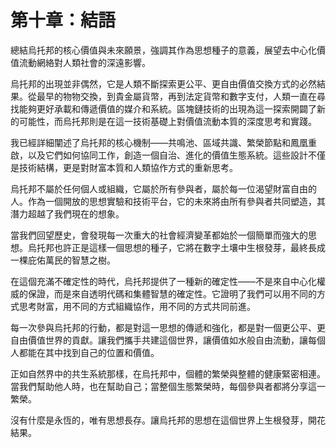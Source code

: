 # 第十章：結語

總結烏托邦的核心價值與未來願景，強調其作為思想種子的意義，展望去中心化價值流動網絡對人類社會的深遠影響。

烏托邦的出現並非偶然，它是人類不斷探索更公平、更自由價值交換方式的必然結果。從最早的物物交換，到貴金屬貨幣，再到法定貨幣和數字支付，人類一直在尋找能夠更好承載和傳遞價值的媒介和系統。區塊鏈技術的出現為這一探索開闢了新的可能性，而烏托邦則是在這一技術基礎上對價值流動本質的深度思考和實踐。

我已經詳細闡述了烏托邦的核心機制——共鳴池、區域共識、繁榮節點和鳳凰重啟，以及它們如何協同工作，創造一個自治、進化的價值生態系統。這些設計不僅是技術結構，更是對財富本質和人類協作方式的重新思考。

烏托邦不屬於任何個人或組織，它屬於所有參與者，屬於每一位渴望財富自由的人。作為一個開放的思想實驗和技術平台，它的未來將由所有參與者共同塑造，其潛力超越了我們現在的想象。

當我們回望歷史，會發現每一次重大的社會經濟變革都始於一個簡單而強大的思想。烏托邦也許正是這樣一個思想的種子，它將在數字土壤中生根發芽，最終長成一棵庇佑萬民的智慧之樹。

在這個充滿不確定性的時代，烏托邦提供了一種新的確定性——不是來自中心化權威的保證，而是來自透明代碼和集體智慧的確定性。它證明了我們可以用不同的方式思考財富，用不同的方式組織協作，用不同的方式共同前進。

每一次參與烏托邦的行動，都是對這一思想的傳遞和強化，都是對一個更公平、更自由價值世界的貢獻。讓我們攜手共建這個世界，讓價值如水般自由流動，讓每個人都能在其中找到自己的位置和價值。

正如自然界中的共生系統那樣，在烏托邦中，個體的繁榮與整體的健康緊密相連。當我們幫助他人時，也在幫助自己；當整個生態繁榮時，每個參與者都將分享這一繁榮。

沒有什麼是永恆的，唯有思想長存。讓烏托邦的思想在這個世界上生根發芽，開花結果。
